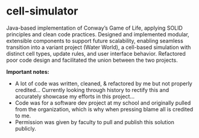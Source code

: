 # cell-simulator

Java-based implementation of Conway’s Game of Life, applying SOLID principles and clean code practices. Designed and implemented modular, extensible components to support future scalability, enabling seamless transition into a variant project (Water World), a cell-based simulation with distinct cell types, update rules, and user interface behavior. Refactored poor code design and facilitated the union between the two projects.



<b>Important notes:</b>
- A lot of code was written, cleaned, & refactored by me but not properly credited... Currently looking through history to rectify this and accurately showcase my efforts in this project... 
- Code was for a software dev project at my school and originally pulled from the organization, which is why when pressing blame all is credited to me.
- Permission was given by faculty to pull and publish this solution publicly.
